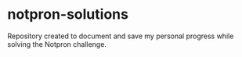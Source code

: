 # notpron-solutions
Repository created to document and save my personal progress while solving the Notpron challenge.
